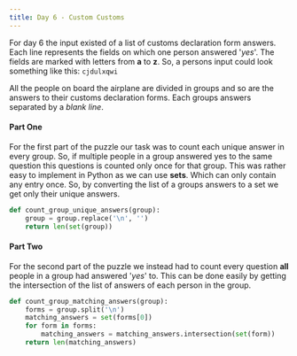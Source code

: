 ```yaml
---
title: Day 6 - Custom Customs
---
```

For day 6 the input existed of a list of customs declaration form answers. Each line represents the fields on which one person answered '*yes*'. The fields are marked with letters from **a** to **z**. So, a persons input could look something like this: `cjdulxqwi`

All the people on board the airplane are divided in groups and so are the answers to their customs declaration forms. Each groups answers separated by a *blank line*.

#### Part One
For the first part of the puzzle our task was to count each unique answer in every group. So, if multiple people in a group answered yes to the same question this questions is counted only once for that group. This was rather easy to implement in Python as we can use **sets**. Which can only contain any entry once. So, by converting the list of a groups answers to a set we get only their unique answers.

```python
def count_group_unique_answers(group):
    group = group.replace('\n', '')
    return len(set(group))
```

#### Part Two
For the second part of the puzzle we instead had to count every question **all** people in a group had answered '*yes*' to. This can be done easily by getting the intersection of the list of answers of each person in the group.

```python
def count_group_matching_answers(group):
    forms = group.split('\n')
    matching_answers = set(forms[0])
    for form in forms:
        matching_answers = matching_answers.intersection(set(form))
    return len(matching_answers)
```
